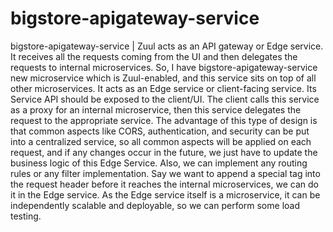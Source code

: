 # bigstore-apigateway-service
bigstore-apigateway-service | Zuul acts as an API gateway or Edge service. It receives all the requests coming from the UI and then delegates the requests to internal microservices. So, I have bigstore-apigateway-service new microservice which is Zuul-enabled, and this service sits on top of all other microservices. It acts as an Edge service or client-facing service. Its Service API should be exposed to the client/UI. The client calls this service as a proxy for an internal microservice, then this service delegates the request to the appropriate service.   The advantage of this type of design is that common aspects like CORS, authentication, and security can be put into a centralized service, so all common aspects will be applied on each request, and if any changes occur in the future, we just have to update the business logic of this Edge Service.  Also, we can implement any routing rules or any filter implementation. Say we want to append a special tag into the request header before it reaches the internal microservices, we can do it in the Edge service.  As the Edge service itself is a microservice, it can be independently scalable and deployable, so we can perform some load testing.
